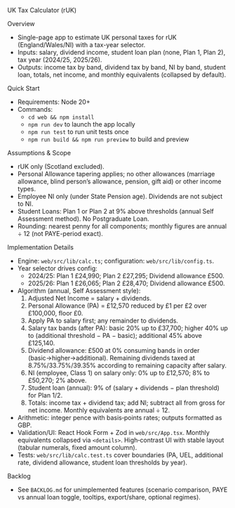 UK Tax Calculator (rUK)

Overview
- Single-page app to estimate UK personal taxes for rUK (England/Wales/NI) with a tax-year selector.
- Inputs: salary, dividend income, student loan plan (none, Plan 1, Plan 2), tax year (2024/25, 2025/26).
- Outputs: income tax by band, dividend tax by band, NI by band, student loan, totals, net income, and monthly equivalents (collapsed by default).

Quick Start
- Requirements: Node 20+
- Commands:
  - `cd web && npm install`
  - `npm run dev` to launch the app locally
  - `npm run test` to run unit tests once
  - `npm run build && npm run preview` to build and preview

Assumptions & Scope
- rUK only (Scotland excluded).
- Personal Allowance tapering applies; no other allowances (marriage allowance, blind person’s allowance, pension, gift aid) or other income types.
- Employee NI only (under State Pension age). Dividends are not subject to NI.
- Student Loans: Plan 1 or Plan 2 at 9% above thresholds (annual Self Assessment method). No Postgraduate Loan.
- Rounding: nearest penny for all components; monthly figures are annual ÷ 12 (not PAYE-period exact).

Implementation Details
- Engine: `web/src/lib/calc.ts`; configuration: `web/src/lib/config.ts`.
- Year selector drives config:
  - 2024/25: Plan 1 £24,990; Plan 2 £27,295; Dividend allowance £500.
  - 2025/26: Plan 1 £26,065; Plan 2 £28,470; Dividend allowance £500.
- Algorithm (annual, Self Assessment style):
  1) Adjusted Net Income = salary + dividends.
  2) Personal Allowance (PA) = £12,570 reduced by £1 per £2 over £100,000, floor £0.
  3) Apply PA to salary first; any remainder to dividends.
  4) Salary tax bands (after PA): basic 20% up to £37,700; higher 40% up to (additional threshold − PA − basic); additional 45% above £125,140.
  5) Dividend allowance: £500 at 0% consuming bands in order (basic→higher→additional). Remaining dividends taxed at 8.75%/33.75%/39.35% according to remaining capacity after salary.
  6) NI (employee, Class 1) on salary only: 0% up to £12,570; 8% to £50,270; 2% above.
  7) Student loan (annual): 9% of (salary + dividends − plan threshold) for Plan 1/2.
  8) Totals: income tax + dividend tax; add NI; subtract all from gross for net income. Monthly equivalents are annual ÷ 12.
- Arithmetic: integer pence with basis‑points rates; outputs formatted as GBP.
- Validation/UI: React Hook Form + Zod in `web/src/App.tsx`. Monthly equivalents collapsed via `<details>`. High‑contrast UI with stable layout (tabular numerals, fixed amount column).
- Tests: `web/src/lib/calc.test.ts` cover boundaries (PA, UEL, additional rate, dividend allowance, student loan thresholds by year).

Backlog
- See `BACKLOG.md` for unimplemented features (scenario comparison, PAYE vs annual loan toggle, tooltips, export/share, optional regimes).
